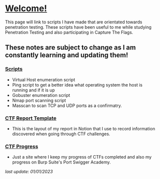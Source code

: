 # **[Welcome!](https://h1dz.github.io/Cyber/)**
 

This page will link to scripts I have made that are orientated towards penetration testing. These scripts have been useful to me while studying Penetration Testing and also participating in Capture The Flags.

## These notes are subject to change as I am constantly learning and updating them!              

### [Scripts](https://github.com/h1dz/Cyber/tree/Scripts) 
- Virtual Host enumeration script 
- Ping script to get a better idea what operating system the host is running and if it is up
- Gobuster enumeration script  
- Nmap port scanning script 
- Masscan to scan TCP and UDP ports as a confirmatry.    
     
### [CTF Report Template](https://h1dz.notion.site/Lab-Report-545292e58942465488b13c3db91399b0)   
- This is the layout of my report in Notion that I use to record information discovered when going through CTF challenges.     
    
### [CTF Progress](https://h1dz.gitbook.io/ctf/)    
- Just a site where I keep my progress of CTFs completed and also my progress on Burp Suite's Port Swigger Academy.    
    
     
     
_last update: 01/01/2023_
